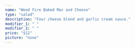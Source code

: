 ```yaml
---
name: "Wood Fire Baked Mac and Cheese"
type: "salad"
description: "Four cheese blend and garlic cream sauce."
modifier_1: " "
modifier_2: " "
price: "$12"
picture: "none"
---
```

